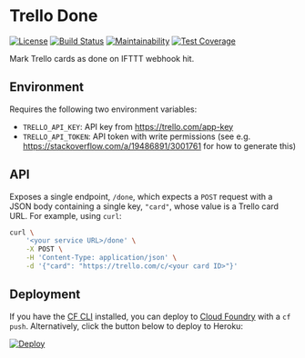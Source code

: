 # Trello Done

[![License](https://img.shields.io/github/license/textbook/fauxauth.svg)](https://github.com/textbook/fauxauth/blob/master/LICENSE)
[![Build Status](https://travis-ci.org/textbook/trello-done.svg?branch=master)](https://travis-ci.org/textbook/trello-done)
[![Maintainability](https://api.codeclimate.com/v1/badges/0b7cef1f215d4e35611e/maintainability)](https://codeclimate.com/github/textbook/trello-done/maintainability)
[![Test Coverage](https://api.codeclimate.com/v1/badges/0b7cef1f215d4e35611e/test_coverage)](https://codeclimate.com/github/textbook/trello-done/test_coverage)

Mark Trello cards as done on IFTTT webhook hit.

## Environment

Requires the following two environment variables:

  - `TRELLO_API_KEY`: API key from https://trello.com/app-key
  - `TRELLO_API_TOKEN`: API token with write permissions (see e.g.
    https://stackoverflow.com/a/19486891/3001761 for how to generate this)

## API

Exposes a single endpoint, `/done`, which expects a `POST` request with a JSON
body containing a single key, `"card"`, whose value is a Trello card URL. For
example, using `curl`:

```bash
curl \
    '<your service URL>/done' \
    -X POST \
    -H 'Content-Type: application/json' \
    -d '{"card": "https://trello.com/c/<your card ID>"}'
```

## Deployment

If you have the [CF CLI] installed, you can deploy to [Cloud Foundry] with a
`cf push`. Alternatively, click the button below to deploy to Heroku:

[![Deploy](https://www.herokucdn.com/deploy/button.svg)](https://heroku.com/deploy?template=https://github.com/textbook/trello-done)

[CF CLI]: https://docs.cloudfoundry.org/cf-cli/
[Cloud Foundry]: https://www.cloudfoundry.org/

